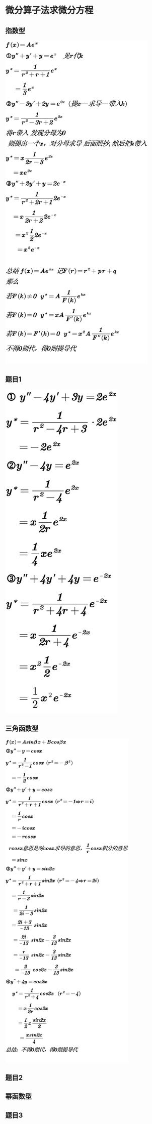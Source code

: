 # 微分算子法求微分方程

## 指数型

![](assets/1.jpg)

## 题目1

![](assets/2.jpg)

## 三角函数型

![](assets/3.jpg)

## 题目2

## 幂函数型

## 题目3

